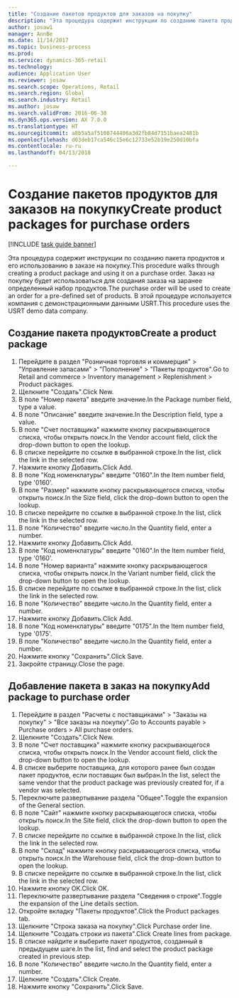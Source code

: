 ```yaml
--- 
title: "Создание пакетов продуктов для заказов на покупку"
description: "Эта процедура содержит инструкции по созданию пакета продуктов и его использованию в заказе на покупку."
author: josaw1
manager: AnnBe
ms.date: 11/14/2017
ms.topic: business-process
ms.prod: 
ms.service: dynamics-365-retail
ms.technology: 
audience: Application User
ms.reviewer: josaw
ms.search.scope: Operations, Retail
ms.search.region: Global
ms.search.industry: Retail
ms.author: josaw
ms.search.validFrom: 2016-06-30
ms.dyn365.ops.version: AX 7.0.0
ms.translationtype: HT
ms.sourcegitcommit: a8b5a5af5108744406a3d2fb84d7151baea2481b
ms.openlocfilehash: d03deb17ca546c15e6c12733e52b19e250d10bfa
ms.contentlocale: ru-ru
ms.lasthandoff: 04/13/2018

---
```

# <a name="create-product-packages-for-purchase-orders"></a><span data-ttu-id="50afe-103">Создание пакетов продуктов для заказов на покупку</span><span class="sxs-lookup"><span data-stu-id="50afe-103">Create product packages for purchase orders</span></span>

[!INCLUDE [task guide banner](../includes/task-guide-banner.md)]

<span data-ttu-id="50afe-104">Эта процедура содержит инструкции по созданию пакета продуктов и его использованию в заказе на покупку.</span><span class="sxs-lookup"><span data-stu-id="50afe-104">This procedure walks through creating a product package and using it on a purchase order.</span></span> <span data-ttu-id="50afe-105">Заказ на покупку будет использоваться для создания заказа на заранее определенный набор продуктов.</span><span class="sxs-lookup"><span data-stu-id="50afe-105">The purchase order will be used to create an order for a pre-defined set of products.</span></span> <span data-ttu-id="50afe-106">В этой процедуре используется компания с демонстрационными данными USRT.</span><span class="sxs-lookup"><span data-stu-id="50afe-106">This procedure uses the USRT demo data company.</span></span>


## <a name="create-a-product-package"></a><span data-ttu-id="50afe-107">Создание пакета продуктов</span><span class="sxs-lookup"><span data-stu-id="50afe-107">Create a product package</span></span>
1. <span data-ttu-id="50afe-108">Перейдите в раздел "Розничная торговля и коммерция" > "Управление запасами" > "Пополнение" > "Пакеты продуктов".</span><span class="sxs-lookup"><span data-stu-id="50afe-108">Go to Retail and commerce > Inventory management > Replenishment > Product packages.</span></span>
2. <span data-ttu-id="50afe-109">Щелкните "Создать".</span><span class="sxs-lookup"><span data-stu-id="50afe-109">Click New.</span></span>
3. <span data-ttu-id="50afe-110">В поле "Номер пакета" введите значение.</span><span class="sxs-lookup"><span data-stu-id="50afe-110">In the Package number field, type a value.</span></span>
4. <span data-ttu-id="50afe-111">В поле "Описание" введите значение.</span><span class="sxs-lookup"><span data-stu-id="50afe-111">In the Description field, type a value.</span></span>
5. <span data-ttu-id="50afe-112">В поле "Счет поставщика" нажмите кнопку раскрывающегося списка, чтобы открыть поиск.</span><span class="sxs-lookup"><span data-stu-id="50afe-112">In the Vendor account field, click the drop-down button to open the lookup.</span></span>
6. <span data-ttu-id="50afe-113">В списке перейдите по ссылке в выбранной строке.</span><span class="sxs-lookup"><span data-stu-id="50afe-113">In the list, click the link in the selected row.</span></span>
7. <span data-ttu-id="50afe-114">Нажмите кнопку Добавить.</span><span class="sxs-lookup"><span data-stu-id="50afe-114">Click Add.</span></span>
8. <span data-ttu-id="50afe-115">В поле "Код номенклатуры" введите "0160".</span><span class="sxs-lookup"><span data-stu-id="50afe-115">In the Item number field, type '0160'.</span></span>
9. <span data-ttu-id="50afe-116">В поле "Размер" нажмите кнопку раскрывающегося списка, чтобы открыть поиск.</span><span class="sxs-lookup"><span data-stu-id="50afe-116">In the Size field, click the drop-down button to open the lookup.</span></span>
10. <span data-ttu-id="50afe-117">В списке перейдите по ссылке в выбранной строке.</span><span class="sxs-lookup"><span data-stu-id="50afe-117">In the list, click the link in the selected row.</span></span>
11. <span data-ttu-id="50afe-118">В поле "Количество" введите число.</span><span class="sxs-lookup"><span data-stu-id="50afe-118">In the Quantity field, enter a number.</span></span>
12. <span data-ttu-id="50afe-119">Нажмите кнопку Добавить.</span><span class="sxs-lookup"><span data-stu-id="50afe-119">Click Add.</span></span>
13. <span data-ttu-id="50afe-120">В поле "Код номенклатуры" введите "0160".</span><span class="sxs-lookup"><span data-stu-id="50afe-120">In the Item number field, type '0160'.</span></span>
14. <span data-ttu-id="50afe-121">В поле "Номер варианта" нажмите кнопку раскрывающегося списка, чтобы открыть поиск.</span><span class="sxs-lookup"><span data-stu-id="50afe-121">In the Variant number field, click the drop-down button to open the lookup.</span></span>
15. <span data-ttu-id="50afe-122">В списке перейдите по ссылке в выбранной строке.</span><span class="sxs-lookup"><span data-stu-id="50afe-122">In the list, click the link in the selected row.</span></span>
16. <span data-ttu-id="50afe-123">В поле "Количество" введите число.</span><span class="sxs-lookup"><span data-stu-id="50afe-123">In the Quantity field, enter a number.</span></span>
17. <span data-ttu-id="50afe-124">Нажмите кнопку Добавить.</span><span class="sxs-lookup"><span data-stu-id="50afe-124">Click Add.</span></span>
18. <span data-ttu-id="50afe-125">В поле "Код номенклатуры" введите "0175".</span><span class="sxs-lookup"><span data-stu-id="50afe-125">In the Item number field, type '0175'.</span></span>
19. <span data-ttu-id="50afe-126">В поле "Количество" введите число.</span><span class="sxs-lookup"><span data-stu-id="50afe-126">In the Quantity field, enter a number.</span></span>
20. <span data-ttu-id="50afe-127">Нажмите кнопку "Сохранить".</span><span class="sxs-lookup"><span data-stu-id="50afe-127">Click Save.</span></span>
21. <span data-ttu-id="50afe-128">Закройте страницу.</span><span class="sxs-lookup"><span data-stu-id="50afe-128">Close the page.</span></span>

## <a name="add-package-to-purchase-order"></a><span data-ttu-id="50afe-129">Добавление пакета в заказ на покупку</span><span class="sxs-lookup"><span data-stu-id="50afe-129">Add package to purchase order</span></span>
1. <span data-ttu-id="50afe-130">Перейдите в раздел "Расчеты с поставщиками" > "Заказы на покупку" > "Все заказы на покупку".</span><span class="sxs-lookup"><span data-stu-id="50afe-130">Go to Accounts payable > Purchase orders > All purchase orders.</span></span>
2. <span data-ttu-id="50afe-131">Щелкните "Создать".</span><span class="sxs-lookup"><span data-stu-id="50afe-131">Click New.</span></span>
3. <span data-ttu-id="50afe-132">В поле "Счет поставщика" нажмите кнопку раскрывающегося списка, чтобы открыть поиск.</span><span class="sxs-lookup"><span data-stu-id="50afe-132">In the Vendor account field, click the drop-down button to open the lookup.</span></span>
4. <span data-ttu-id="50afe-133">В списке выберите поставщика, для которого ранее был создан пакет продуктов, если поставщик был выбран.</span><span class="sxs-lookup"><span data-stu-id="50afe-133">In the list, select the same vendor that the product package was previously created for, if a vendor was selected.</span></span>
5. <span data-ttu-id="50afe-134">Переключите развертывание раздела "Общее".</span><span class="sxs-lookup"><span data-stu-id="50afe-134">Toggle the expansion of the General section.</span></span>
6. <span data-ttu-id="50afe-135">В поле "Сайт" нажмите кнопку раскрывающегося списка, чтобы открыть поиск.</span><span class="sxs-lookup"><span data-stu-id="50afe-135">In the Site field, click the drop-down button to open the lookup.</span></span>
7. <span data-ttu-id="50afe-136">В списке перейдите по ссылке в выбранной строке.</span><span class="sxs-lookup"><span data-stu-id="50afe-136">In the list, click the link in the selected row.</span></span>
8. <span data-ttu-id="50afe-137">В поле "Склад" нажмите кнопку раскрывающегося списка, чтобы открыть поиск.</span><span class="sxs-lookup"><span data-stu-id="50afe-137">In the Warehouse field, click the drop-down button to open the lookup.</span></span>
9. <span data-ttu-id="50afe-138">В списке перейдите по ссылке в выбранной строке.</span><span class="sxs-lookup"><span data-stu-id="50afe-138">In the list, click the link in the selected row.</span></span>
10. <span data-ttu-id="50afe-139">Нажмите кнопку OK.</span><span class="sxs-lookup"><span data-stu-id="50afe-139">Click OK.</span></span>
11. <span data-ttu-id="50afe-140">Переключите развертывание раздела "Сведения о строке".</span><span class="sxs-lookup"><span data-stu-id="50afe-140">Toggle the expansion of the Line details section.</span></span>
12. <span data-ttu-id="50afe-141">Откройте вкладку "Пакеты продуктов".</span><span class="sxs-lookup"><span data-stu-id="50afe-141">Click the Product packages tab.</span></span>
13. <span data-ttu-id="50afe-142">Щелкните "Строка заказа на покупку".</span><span class="sxs-lookup"><span data-stu-id="50afe-142">Click Purchase order line.</span></span>
14. <span data-ttu-id="50afe-143">Щелкните "Создать строки из пакета".</span><span class="sxs-lookup"><span data-stu-id="50afe-143">Click Create lines from package.</span></span>
15. <span data-ttu-id="50afe-144">В списке найдите и выберите пакет продуктов, созданный в предыдущем шаге.</span><span class="sxs-lookup"><span data-stu-id="50afe-144">In the list, find and select the product package created in previous step.</span></span>
16. <span data-ttu-id="50afe-145">В поле "Количество" введите число.</span><span class="sxs-lookup"><span data-stu-id="50afe-145">In the Quantity field, enter a number.</span></span>
17. <span data-ttu-id="50afe-146">Щелкните "Создать".</span><span class="sxs-lookup"><span data-stu-id="50afe-146">Click Create.</span></span>
18. <span data-ttu-id="50afe-147">Нажмите кнопку "Сохранить".</span><span class="sxs-lookup"><span data-stu-id="50afe-147">Click Save.</span></span>


